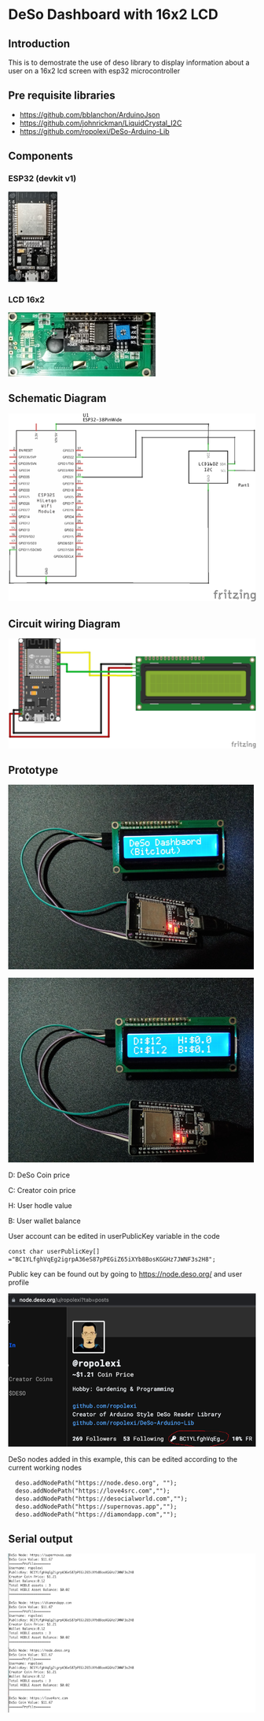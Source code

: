 # DeSo Dashboard with 16x2 LCD

## Introduction
This is to demostrate the use of deso library to display information about a user on a 16x2 lcd screen with esp32 microcontroller 

## Pre requisite libraries
- https://github.com/bblanchon/ArduinoJson
- https://github.com/johnrickman/LiquidCrystal_I2C
- https://github.com/ropolexi/DeSo-Arduino-Lib

## Components
### ESP32 (devkit v1)

<img src="img/esp32.jpg" width="100"/>

### LCD 16x2

<img src="img/lcd.jpg" width="300"/>

## Schematic Diagram
![Schematic](img/esp32_circuit_lcd_schem.jpg)

## Circuit wiring Diagram
![Circuit](img/esp32_circuit_lcd_bb.jpg)

## Prototype
![Circuit](img/circuit2.jpg) 


![Circuit](img/circuit1.jpg)

D: DeSo Coin price

C: Creator coin price

H: User hodle value

B: User wallet balance

User account can be edited in userPublicKey variable in the code
```
const char userPublicKey[] ="BC1YLfghVqEg2igrpA36eS87pPEGiZ65iXYb8BosKGGHz7JWNF3s2H8";
```

Public key can be found out by going to https://node.deso.org/ and user profile

<img src="img/key_find.png" width="600"/>

DeSo nodes added in this example, this can be edited according to the current working nodes
```
  deso.addNodePath("https://node.deso.org", "");
  deso.addNodePath("https://love4src.com","");
  deso.addNodePath("https://desocialworld.com","");
  deso.addNodePath("https://supernovas.app","");
  deso.addNodePath("https://diamondapp.com","");
  ```

## Serial output
![Schematic](img/Serial_out.png)

